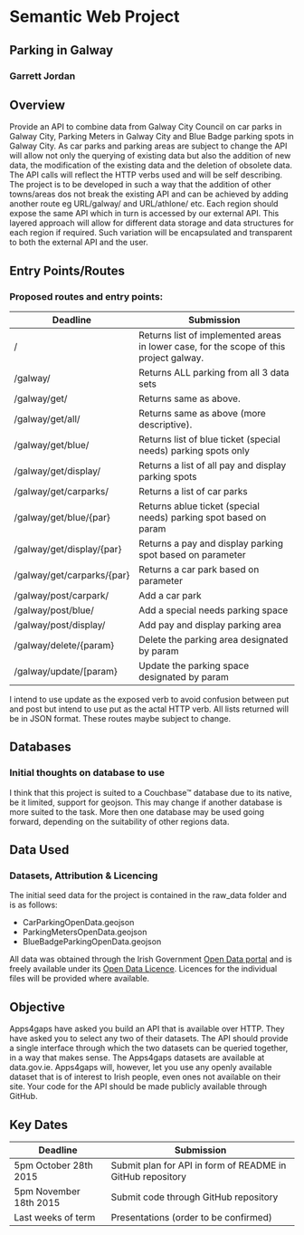 # Semantic Web Project

## Parking in Galway
### Garrett Jordan

## Overview 

Provide an API to combine data from Galway City Council on car parks in Galway City, Parking Meters in Galway City and Blue Badge parking spots in Galway City. As car parks and parking areas are subject to change the API will allow not only the querying of existing data but also the addition of new data, the modification of the existing data and the deletion of obsolete data. The API calls will reflect the HTTP verbs used and will be self describing. The project is to be developed in such a way that the addition of other towns/areas dos not break the existing API and can be achieved by adding another route eg URL/galway/ and URL/athlone/ etc.
Each region should expose the same API which in turn is accessed by our external API. This layered approach will allow for different data storage and data structures for each region if required. Such variation will be encapsulated and transparent to both the external API and the user.

## Entry Points/Routes
### Proposed routes and entry points:
Deadline | Submission
---------|------------
 / | Returns list of implemented areas in lower case, for the scope of this project galway.
 /galway/ | Returns ALL parking from all 3 data sets
 /galway/get/ | Returns same as above.
 /galway/get/all/ | Returns same as above (more descriptive).
 /galway/get/blue/ | Returns list of blue ticket (special needs) parking spots only
 /galway/get/display/ | Returns a list of all pay and display parking spots
 /galway/get/carparks/ | Returns a list of car parks
 /galway/get/blue/{par} | Returns ablue ticket (special needs) parking spot based on param
 /galway/get/display/{par} | Returns a pay and display parking spot based on parameter
 /galway/get/carparks/{par} | Returns a car park based on parameter 
 /galway/post/carpark/ | Add a car park
 /galway/post/blue/ | Add a special needs parking space
 /galway/post/display/ | Add pay and display parking area
 /galway/delete/{param} | Delete the parking area designated by param
 /galway/update/[param} | Update the parking space designated by param
 
I intend to use update as the exposed verb to avoid confusion between put and post but intend to use put as the actal HTTP verb. All lists returned will be in JSON format. These routes maybe subject to change.

## Databases
### Initial thoughts on database to use

I think that this project is suited to a Couchbase&trade; database due to its native, be it limited, support for geojson. This may change if another database is more suited to the task. More then one database may be used going forward, depending on the suitability of other regions data.

 

## Data Used
### Datasets, Attribution & Licencing

The initial seed data for the project is contained in the raw_data folder and is as follows:

* CarParkingOpenData.geojson
* ParkingMetersOpenData.geojson
* BlueBadgeParkingOpenData.geojson
 
All data was obtained through the Irish Government [Open Data portal](http://data.gov.ie) and is freely available under its [Open Data Licence](https://data.gov.ie/licence). Licences for the individual files will be provided where available.


## Objective

Apps4gaps have asked you build an API that is available over HTTP. They have asked you to select any two of their datasets. The API should provide a single interface through which the two datasets can be queried together, in a way that makes sense. The Apps4gaps datasets are available at data.gov.ie. Apps4gaps will, however, let you use any openly available dataset that is of interest to Irish people, even ones not available on their site. Your code for the API should be made publicly available through GitHub.

## Key Dates

Deadline | Submission
---------|------------
5pm October 28th 2015 | Submit plan for API in form of README in GitHub repository
5pm November 18th 2015 | Submit code through GitHub repository
Last weeks of term | Presentations (order to be confirmed)



